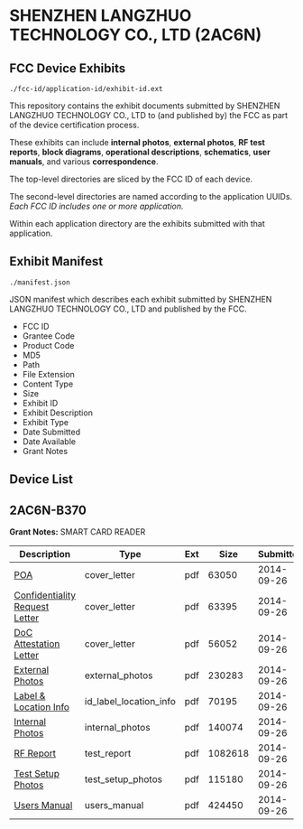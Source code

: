 # SHENZHEN LANGZHUO TECHNOLOGY CO., LTD (2AC6N)
## FCC Device Exhibits

```
./fcc-id/application-id/exhibit-id.ext
```

This repository contains the exhibit documents submitted by SHENZHEN LANGZHUO TECHNOLOGY CO., LTD to (and published by) the FCC as part of the device certification process.

These exhibits can include **internal photos**, **external photos**, **RF test reports**, **block diagrams**, **operational descriptions**, **schematics**, **user manuals**, and various **correspondence**.

The top-level directories are sliced by the FCC ID of each device.

The second-level directories are named according to the application UUIDs. *Each FCC ID includes one or more application.*

Within each application directory are the exhibits submitted with that application. 

## Exhibit Manifest

```
./manifest.json
```

JSON manifest which describes each exhibit submitted by SHENZHEN LANGZHUO TECHNOLOGY CO., LTD and published by the FCC.

- FCC ID
- Grantee Code
- Product Code
- MD5
- Path
- File Extension
- Content Type
- Size
- Exhibit ID
- Exhibit Description
- Exhibit Type
- Date Submitted
- Date Available
- Grant Notes

## Device List
## 2AC6N-B370
**Grant Notes:** SMART CARD READER

| Description | Type | Ext | Size | Submitted | Available |
| ----------- | ---- | --- | ---- | --------- | --------- |
| [POA](2AC6N-B370/d5275da483a578140dadf0e6aa8aaa0e/2402409.pdf) | cover_letter | pdf | 63050 | 2014-09-26 | 2014-09-26 |
| [Confidentiality Request Letter](2AC6N-B370/d5275da483a578140dadf0e6aa8aaa0e/2402410.pdf) | cover_letter | pdf | 63395 | 2014-09-26 | 2014-09-26 |
| [DoC Attestation Letter](2AC6N-B370/d5275da483a578140dadf0e6aa8aaa0e/2402411.pdf) | cover_letter | pdf | 56052 | 2014-09-26 | 2014-09-26 |
| [External Photos](2AC6N-B370/d5275da483a578140dadf0e6aa8aaa0e/2402417.pdf) | external_photos | pdf | 230283 | 2014-09-26 | 2014-09-26 |
| [Label & Location Info](2AC6N-B370/d5275da483a578140dadf0e6aa8aaa0e/2402419.pdf) | id_label_location_info | pdf | 70195 | 2014-09-26 | 2014-09-26 |
| [Internal Photos](2AC6N-B370/d5275da483a578140dadf0e6aa8aaa0e/2402418.pdf) | internal_photos | pdf | 140074 | 2014-09-26 | 2014-09-26 |
| [RF Report](2AC6N-B370/d5275da483a578140dadf0e6aa8aaa0e/2402415.pdf) | test_report | pdf | 1082618 | 2014-09-26 | 2014-09-26 |
| [Test Setup Photos](2AC6N-B370/d5275da483a578140dadf0e6aa8aaa0e/2402416.pdf) | test_setup_photos | pdf | 115180 | 2014-09-26 | 2014-09-26 |
| [Users Manual](2AC6N-B370/d5275da483a578140dadf0e6aa8aaa0e/2402420.pdf) | users_manual | pdf | 424450 | 2014-09-26 | 2014-09-26 |
